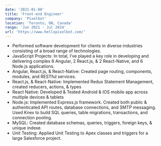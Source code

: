 ```yaml
---
date: '2021-01-08'
title: 'Front-end Engineer'
company: 'Pixelbot'
location: 'Toronto, ON, Canada'
range: 'Jun 2021 - Jul 2024'
url: 'https://www.hellopixelbot.com/'
---
```


- Performed software development for clients in diverse industries consisting of a broad range of technologies.
- JavaScript Projects: In total, I’ve played a key role in developing and delivering complex 6 Angular, 2 React.js, & 2 React-Native, and 6 Node.js applications.
- Angular, React.js, & React-Native: Created page routing, components, modules, and RESTful services.
- React.js, & React-Native: Implemented Redux Statement Management, created reducers, actions, & types
- React Native: Developed & Tested Android & IOS mobile app across multiple devices & tablets
- Node.js: Implemented Express.js framework. Created both public & authenticated API routes, database connections, and SMTP messaging. Used Knex to build SQL queries, table migrations, transactions, and connection pooling.
- MySQL: Created database schemas, queries, triggers, foreign keys, & unique indexe.
- Unit Testing: Applied Unit Testing to Apex classes and triggers for a large Salesforce project.
